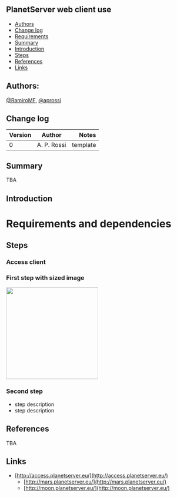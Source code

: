 ## PlanetServer web client use

* [Authors](#authors)
* [Change log](#change-log)
* [Requirements](#requirements-and-dependencies)
* [Summary](#summary)
* [Introduction](#introduction)
* [Steps](#steps)
* [References](#references)
* [Links](#links)

## Authors:

[@RamiroMF](https://github.com/ramiromf), [@aprossi](https://github.com/aprossi)

## Change log

| Version       | Author        | Notes  |
| ------------- |:-------------:| -----: |
| 0             | A. P. Rossi      | template   |



## Summary
TBA

## Introduction

# Requirements and dependencies

## Steps

### Access client

###

### First step with sized image
<img src="https://raw.githubusercontent.com/planetserver/ps2-documentation/master/www-ps-client-docs/img/ps2client.png" width="250">

### Second step
* step description
* step description


## References

TBA


## Links

* [http://access.planetserver.eu/](http://access.planetserver.eu/)
  * [http://mars.planetserver.eu/](http://mars.planetserver.eu/)
  * [http://moon.planetserver.eu/](http://moon.planetserver.eu/)
